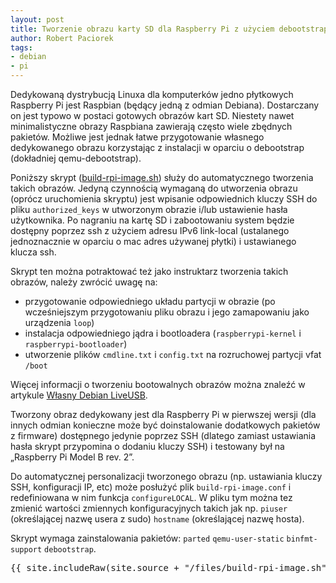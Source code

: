 ```yaml
---
layout: post
title: Tworzenie obrazu karty SD dla Raspberry Pi z użyciem debootstrap
author: Robert Paciorek
tags:
- debian
- pi
---
```


Dedykowaną dystrybucją Linuxa dla komputerków jedno płytkowych Raspberry Pi jest Raspbian (będący jedną z odmian Debiana).
Dostarczany on jest typowo w postaci gotowych obrazów kart SD.
Niestety nawet minimalistyczne obrazy Raspbiana zawierają często wiele zbędnych pakietów.
Możliwe jest jednak łatwe przygotowanie własnego dedykowanego obrazu korzystając z instalacji w oparciu o debootstrap (dokładniej qemu-debootstrap).

Poniższy skrypt ([build-rpi-image.sh](/files/build-rpi-image.sh)) służy do automatycznego tworzenia takich obrazów.
Jedyną czynnością wymaganą do utworzenia obrazu (oprócz uruchomienia skryptu) jest wpisanie odpowiednich kluczy SSH do pliku `authorized_keys` w utworzonym obrazie i/lub ustawienie hasła użytkownika.
Po nagraniu na kartę SD i zabootowaniu system będzie dostępny poprzez ssh z użyciem adresu IPv6 link-local (ustalanego jednoznacznie w oparciu o mac adres używanej płytki) i ustawianego klucza ssh.

Skrypt ten można potraktować też jako instruktarz tworzenia takich obrazów, należy zwrócić uwagę na:

* przygotowanie odpowiedniego układu partycji w obrazie (po wcześniejszym przygotowaniu pliku obrazu i jego zamapowaniu jako urządzenia `loop`)
* instalacja odpowiedniego jądra i bootloadera (`raspberrypi-kernel` i `raspberrypi-bootloader`)
* utworzenie plików `cmdline.txt` i `config.txt` na rozruchowej partycji vfat `/boot`

Więcej informacji o tworzeniu bootowalnych obrazów można znaleźć w artykule [Własny Debian LiveUSB](http://www.opcode.eu.org/LiveUSB.xhtml).

Tworzony obraz dedykowany jest dla Raspberry Pi w pierwszej wersji (dla innych odmian konieczne może być doinstalowanie dodatkowych pakietów z firmware) dostępnego jedynie poprzez SSH (dlatego zamiast ustawiania hasła skrypt przypomina o dodaniu kluczy SSH) i testowany był na „Raspberry Pi Model B rev. 2”.

Do automatycznej personalizacji tworzonego obrazu (np. ustawiania kluczy SSH, konfiguracji IP, etc) może posłużyć plik `build-rpi-image.conf` i redefiniowana w nim funkcja `configureLOCAL`. W pliku tym można tez zmienić wartości zmiennych konfiguracyjnych takich jak np. `piuser` (określającej nazwę usera z sudo) `hostname` (określającej nazwę hosta).

Skrypt wymaga zainstalowania pakietów: `parted` `qemu-user-static` `binfmt-support` `debootstrap`.

<pre>{{ site.includeRaw(site.source + "/files/build-rpi-image.sh") }}</pre>
